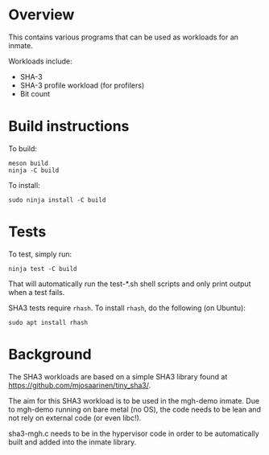 # Overview

This contains various programs that can be used as workloads for an inmate.

Workloads include:

* SHA-3
* SHA-3 profile workload (for profilers)
* Bit count

# Build instructions

To build:

    meson build
    ninja -C build

To install:

    sudo ninja install -C build

# Tests

To test, simply run:

    ninja test -C build

That will automatically run the test-\*.sh shell scripts and only print output
when a test fails.

SHA3 tests require `rhash`. To install `rhash`, do the following (on Ubuntu):

    sudo apt install rhash

# Background

The SHA3 workloads are based on a simple SHA3 library found at
https://github.com/mjosaarinen/tiny_sha3/.

The aim for this SHA3 workload is to be used in the mgh-demo inmate. Due
to mgh-demo running on bare metal (no OS), the code needs to be lean and not
rely on external code (or even libc!).

sha3-mgh.c needs to be in the hypervisor code in order to be automatically
built and added into the inmate library.
